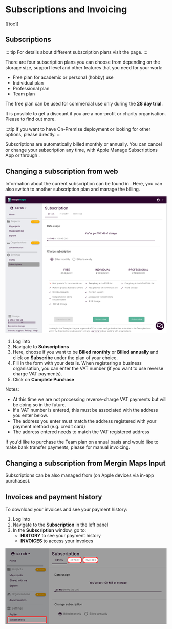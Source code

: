 # Subscriptions and Invoicing
[[toc]]

## Subscriptions

::: tip
For details about different subscription plans visit the <MainDomainNameLink id="pricing" desc="pricing"/> page.
:::

There are four <MainPlatformName /> subscription plans you can choose from depending on the storage size, support level and other features that you need for your work:
- Free plan for academic or personal (hobby) use
- Individual plan
- Professional plan
- Team plan

The free plan can be used for commercial use only during the **28 day trial**. 

It is possible to get a discount if you are a non-profit or charity organisation. Please <MerginMapsEmail id="sales" desc="contact us" /> to find out more.

:::tip
If you want to have On-Premise deployment or looking for other options, please <MerginMapsEmail id="sales" desc="contact us" /> directly.
:::

Subscriptions are automatically billed monthly or annually. You can cancel or change your subscription any time, with Apple Manage Subscriptions App or through <AppDomainNameLink />.

## Changing a subscription from web
Information about the current subscription can be found in <AppDomainNameLink />. Here, you can also switch to another subscription plan and manage the billing.

<!-- TODO screenshots from MM SaaS
-->
![org profile](./subscriptions.png)
1. Log into <AppDomainNameLink />
2. Navigate to **Subscriptions**
3. Here, choose if you want to be **Billed monthly** or **Billed annually** and click on **Subscribe** under the plan of your choice.
4. Fill in the form with your details. 
   When registering a business organisation, you can enter the VAT number (if you want to use reverse charge VAT payments).
5. Click on **Complete Purchase**

<!-- TODO-IS-THIS-STILL-TRUE? -->
Notes:
- At this time we are not processing reverse-charge VAT payments but will be doing so in the future.
- If a VAT number is entered, this must be associated with the address you enter below.
- The address you enter must match the address registered with your payment method (e.g. credit card)
- The address entered needs to match the VAT registered address

If you'd like to purchase the Team plan on annual basis and would like to make bank transfer payments, please <MerginMapsEmail id="sales" desc="contact us" /> for manual invoicing.

## Changing a subscription from Mergin Maps Input
Subscriptions can be also managed from <MobileAppName /> (on Apple devices via in-app purchases).
<!-- TODO screenshots from MM Input 2.0.0
-->

## Invoices and payment history
To download your invoices and see your payment history:

1. Log into <AppDomainNameLink /> 
2. Navigate to the **Subscription** in the left panel
2. In the **Subscription** window, go to:
   - **HISTORY** to see your payment history 
   - **INVOICES** to access your invoices

<!-- TODO screenshots from MM SaaS
-->
![invoices and history](./invoices-history.png)
